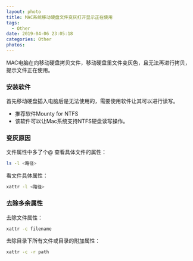 ```yaml
---
layout: photo
title: MAC系统移动硬盘文件变灰打开显示正在使用
tags:
  - Other
date: 2019-04-06 23:05:18
categories: Other
photos:
---
```

MAC电脑在向移动硬盘拷贝文件，移动硬盘里文件变灰色，且无法再进行拷贝，提示文件正在使用。
<!--more-->
### 安装软件
首先移动硬盘插入电脑后是无法使用的，需要使用软件让其可以进行读写。
- 推荐软件Mounty for NTFS
- 该软件可以让Mac系统支持NTFS硬盘读写操作。
### 变灰原因
文件属性中多了个@
查看具体文件的属性：
```bash
ls -l <路径>
```
看文件具体属性：
```bash
xattr -l <路径>
```
### 去除多余属性
去除文件属性：
```bash
xattr -c filename
```
去除目录下所有文件或目录的附加属性：
```bash
xattr -c -r path
```
